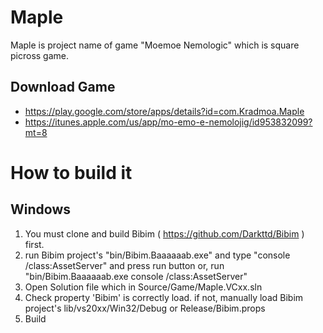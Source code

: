 # Maple
Maple is project name of game "Moemoe Nemologic" which is square picross game.

## Download Game
- https://play.google.com/store/apps/details?id=com.Kradmoa.Maple
- https://itunes.apple.com/us/app/mo-emo-e-nemolojig/id953832099?mt=8

# How to build it
## Windows
1. You must clone and build Bibim ( https://github.com/Darkttd/Bibim ) first.
2. run Bibim project's "bin/Bibim.Baaaaaab.exe" and type "console /class:AssetServer" and press run button or, run "bin/Bibim.Baaaaaab.exe console /class:AssetServer"
3. Open Solution file which in Source/Game/Maple.VCxx.sln
4. Check property 'Bibim' is correctly load. if not, manually load Bibim project's lib/vs20xx/Win32/Debug or Release/Bibim.props
5. Build
